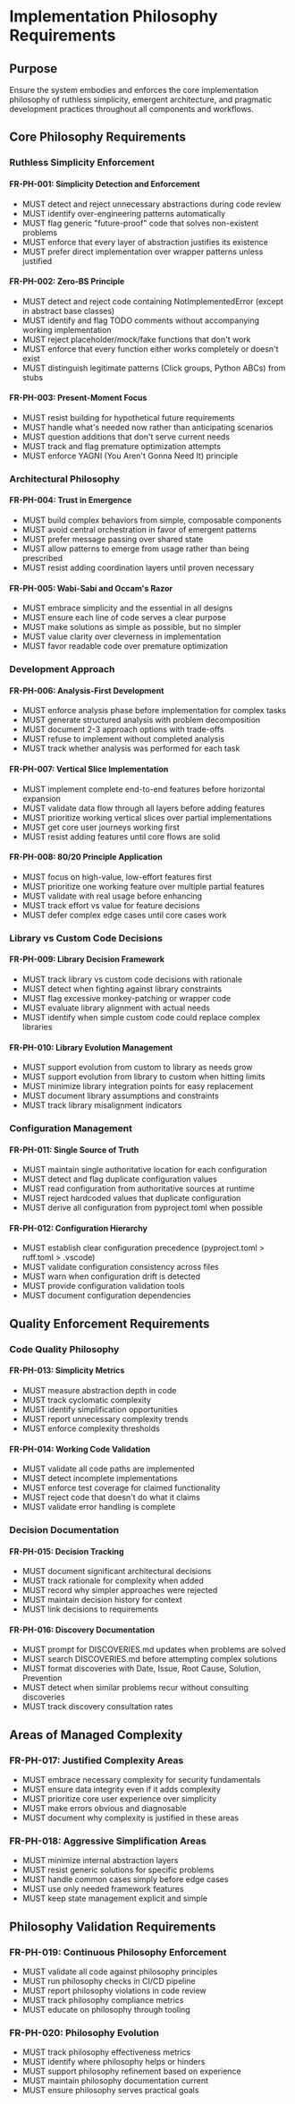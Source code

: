 # Implementation Philosophy Requirements

## Purpose
Ensure the system embodies and enforces the core implementation philosophy of ruthless simplicity, emergent architecture, and pragmatic development practices throughout all components and workflows.

## Core Philosophy Requirements

### Ruthless Simplicity Enforcement

#### FR-PH-001: Simplicity Detection and Enforcement
- MUST detect and reject unnecessary abstractions during code review
- MUST identify over-engineering patterns automatically
- MUST flag generic "future-proof" code that solves non-existent problems
- MUST enforce that every layer of abstraction justifies its existence
- MUST prefer direct implementation over wrapper patterns unless justified

#### FR-PH-002: Zero-BS Principle
- MUST detect and reject code containing NotImplementedError (except in abstract base classes)
- MUST identify and flag TODO comments without accompanying working implementation
- MUST reject placeholder/mock/fake functions that don't work
- MUST enforce that every function either works completely or doesn't exist
- MUST distinguish legitimate patterns (Click groups, Python ABCs) from stubs

#### FR-PH-003: Present-Moment Focus
- MUST resist building for hypothetical future requirements
- MUST handle what's needed now rather than anticipating scenarios
- MUST question additions that don't serve current needs
- MUST track and flag premature optimization attempts
- MUST enforce YAGNI (You Aren't Gonna Need It) principle

### Architectural Philosophy

#### FR-PH-004: Trust in Emergence
- MUST build complex behaviors from simple, composable components
- MUST avoid central orchestration in favor of emergent patterns
- MUST prefer message passing over shared state
- MUST allow patterns to emerge from usage rather than being prescribed
- MUST resist adding coordination layers until proven necessary

#### FR-PH-005: Wabi-Sabi and Occam's Razor
- MUST embrace simplicity and the essential in all designs
- MUST ensure each line of code serves a clear purpose
- MUST make solutions as simple as possible, but no simpler
- MUST value clarity over cleverness in implementation
- MUST favor readable code over premature optimization

### Development Approach

#### FR-PH-006: Analysis-First Development
- MUST enforce analysis phase before implementation for complex tasks
- MUST generate structured analysis with problem decomposition
- MUST document 2-3 approach options with trade-offs
- MUST refuse to implement without completed analysis
- MUST track whether analysis was performed for each task

#### FR-PH-007: Vertical Slice Implementation
- MUST implement complete end-to-end features before horizontal expansion
- MUST validate data flow through all layers before adding features
- MUST prioritize working vertical slices over partial implementations
- MUST get core user journeys working first
- MUST resist adding features until core flows are solid

#### FR-PH-008: 80/20 Principle Application
- MUST focus on high-value, low-effort features first
- MUST prioritize one working feature over multiple partial features
- MUST validate with real usage before enhancing
- MUST track effort vs value for feature decisions
- MUST defer complex edge cases until core cases work

### Library vs Custom Code Decisions

#### FR-PH-009: Library Decision Framework
- MUST track library vs custom code decisions with rationale
- MUST detect when fighting against library constraints
- MUST flag excessive monkey-patching or wrapper code
- MUST evaluate library alignment with actual needs
- MUST identify when simple custom code could replace complex libraries

#### FR-PH-010: Library Evolution Management
- MUST support evolution from custom to library as needs grow
- MUST support evolution from library to custom when hitting limits
- MUST minimize library integration points for easy replacement
- MUST document library assumptions and constraints
- MUST track library misalignment indicators

### Configuration Management

#### FR-PH-011: Single Source of Truth
- MUST maintain single authoritative location for each configuration
- MUST detect and flag duplicate configuration values
- MUST read configuration from authoritative sources at runtime
- MUST reject hardcoded values that duplicate configuration
- MUST derive all configuration from pyproject.toml when possible

#### FR-PH-012: Configuration Hierarchy
- MUST establish clear configuration precedence (pyproject.toml > ruff.toml > .vscode)
- MUST validate configuration consistency across files
- MUST warn when configuration drift is detected
- MUST provide configuration validation tools
- MUST document configuration dependencies

## Quality Enforcement Requirements

### Code Quality Philosophy

#### FR-PH-013: Simplicity Metrics
- MUST measure abstraction depth in code
- MUST track cyclomatic complexity
- MUST identify simplification opportunities
- MUST report unnecessary complexity trends
- MUST enforce complexity thresholds

#### FR-PH-014: Working Code Validation
- MUST validate all code paths are implemented
- MUST detect incomplete implementations
- MUST enforce test coverage for claimed functionality
- MUST reject code that doesn't do what it claims
- MUST validate error handling is complete

### Decision Documentation

#### FR-PH-015: Decision Tracking
- MUST document significant architectural decisions
- MUST track rationale for complexity when added
- MUST record why simpler approaches were rejected
- MUST maintain decision history for context
- MUST link decisions to requirements

#### FR-PH-016: Discovery Documentation
- MUST prompt for DISCOVERIES.md updates when problems are solved
- MUST search DISCOVERIES.md before attempting complex solutions
- MUST format discoveries with Date, Issue, Root Cause, Solution, Prevention
- MUST detect when similar problems recur without consulting discoveries
- MUST track discovery consultation rates

## Areas of Managed Complexity

### FR-PH-017: Justified Complexity Areas
- MUST embrace necessary complexity for security fundamentals
- MUST ensure data integrity even if it adds complexity
- MUST prioritize core user experience over simplicity
- MUST make errors obvious and diagnosable
- MUST document why complexity is justified in these areas

### FR-PH-018: Aggressive Simplification Areas
- MUST minimize internal abstraction layers
- MUST resist generic solutions for specific problems
- MUST handle common cases simply before edge cases
- MUST use only needed framework features
- MUST keep state management explicit and simple

## Philosophy Validation Requirements

### FR-PH-019: Continuous Philosophy Enforcement
- MUST validate all code against philosophy principles
- MUST run philosophy checks in CI/CD pipeline
- MUST report philosophy violations in code review
- MUST track philosophy compliance metrics
- MUST educate on philosophy through tooling

### FR-PH-020: Philosophy Evolution
- MUST track philosophy effectiveness metrics
- MUST identify where philosophy helps or hinders
- MUST support philosophy refinement based on experience
- MUST maintain philosophy documentation current
- MUST ensure philosophy serves practical goals